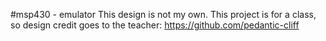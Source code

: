 #msp430 - emulator
This design is not my own. This project is for a class, so design credit goes to the teacher: https://github.com/pedantic-cliff
